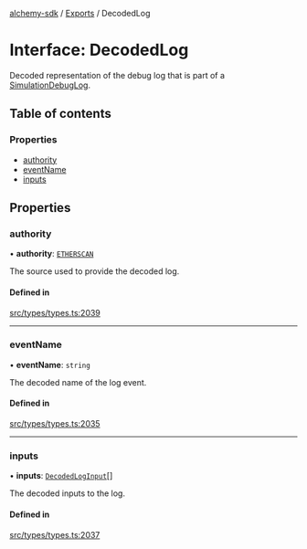 [alchemy-sdk](../README.md) / [Exports](../modules.md) / DecodedLog

# Interface: DecodedLog

Decoded representation of the debug log that is part of a
[SimulationDebugLog](SimulationDebugLog.md).

## Table of contents

### Properties

- [authority](DecodedLog.md#authority)
- [eventName](DecodedLog.md#eventname)
- [inputs](DecodedLog.md#inputs)

## Properties

### authority

• **authority**: [`ETHERSCAN`](../enums/DecodingAuthority.md#etherscan)

The source used to provide the decoded log.

#### Defined in

[src/types/types.ts:2039](https://github.com/alchemyplatform/alchemy-sdk-js/blob/85196e8/src/types/types.ts#L2039)

___

### eventName

• **eventName**: `string`

The decoded name of the log event.

#### Defined in

[src/types/types.ts:2035](https://github.com/alchemyplatform/alchemy-sdk-js/blob/85196e8/src/types/types.ts#L2035)

___

### inputs

• **inputs**: [`DecodedLogInput`](DecodedLogInput.md)[]

The decoded inputs to the log.

#### Defined in

[src/types/types.ts:2037](https://github.com/alchemyplatform/alchemy-sdk-js/blob/85196e8/src/types/types.ts#L2037)
